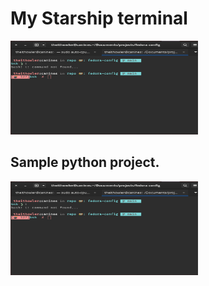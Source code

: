 # My Starship terminal

<img width="300" height="150" src="assets/../../../assets/screenshots/starship%20in%20terminal.png">

## Sample python project.

<img width="300" height="150" src="assets/../../../assets/screenshots/starship%20in%20terminal.png">


